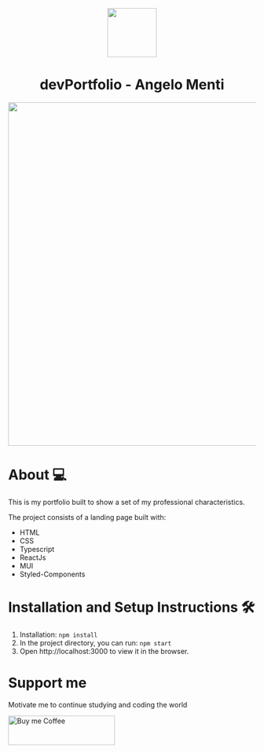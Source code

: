 <div align="center">
  <img style="height: 100px" src="https://user-images.githubusercontent.com/87163356/156242764-dc9b22c7-9c03-40dd-a235-2f4fd1ad0fcd.png">
  <h1 size='10px' align= "center">devPortfolio - Angelo Menti</h1>
</div>

<div align="center">
  <img style="height: 700px" src="https://user-images.githubusercontent.com/87163356/156243138-d2ca193e-3612-44f5-b83c-13a9b48aa5eb.png">
</div>

# About 💻

This is my portfolio built to show a set of my professional characteristics.


The project consists of a landing page built with:
- HTML
- CSS
- Typescript
- ReactJs
- MUI
- Styled-Components

# Installation and Setup Instructions 🛠

1. Installation: `npm install`
2. In the project directory, you can run: `npm start`
3. Open http://localhost:3000 to view it in the browser.

# Support me

Motivate me to continue studying and coding the world

<a href="https://www.buymeacoffee.com/ymaninho54" target="_blank" rel=”noopener”>
  <img src="https://camo.githubusercontent.com/9098104e5daafdc329a70518b45ded656f305d1043fa6454ce405aec84509740/68747470733a2f2f63646e2e6275796d6561636f666665652e636f6d2f627574746f6e732f76322f64656661756c742d76696f6c65742e706e67" alt="Buy me Coffee" height="60px" width="217px">
</a>


